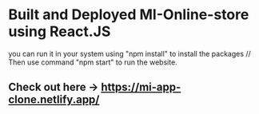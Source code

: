 # Built and Deployed MI-Online-store using React.JS
you can run it in your system using "npm install" to install the packages //
Then use command "npm start" to run the website.
## Check out here -> https://mi-app-clone.netlify.app/
